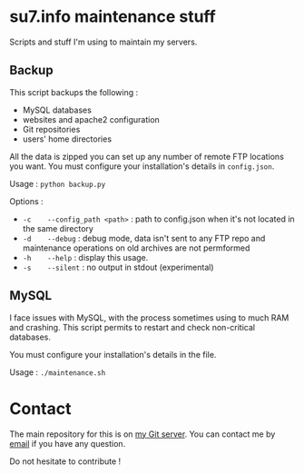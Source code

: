 # su7.info maintenance stuff
Scripts and stuff I'm using to maintain my servers.

## Backup
This script backups the following :

* MySQL databases
* websites and apache2 configuration
* Git repositories
* users' home directories

All the data is zipped you can set up any number of remote FTP locations you want.
You must configure your installation's details in `config.json`.

Usage :
`python backup.py`

Options :

* `-c    --config_path <path>` : path to config.json when it's not located in the same directory
* `-d    --debug` : debug mode, data isn't sent to any FTP repo and maintenance operations on old archives are not permformed
* `-h    --help` : display this usage.
* `-s    --silent` : no output in stdout (experimental)

## MySQL
I face issues with MySQL, with the process sometimes using to much RAM and crashing. This script permits to restart and check non-critical databases.

You must configure your installation's details in the file. 

Usage :
`./maintenance.sh`

# Contact
The main repository for this is on [my Git server](http://git.quentinbarrand.com/?p=su7_info/maintenance.git;a=summary). You can contact me by [email](mailto:quentin.barrand@mail.com) if you have any question.

Do not hesitate to contribute !
